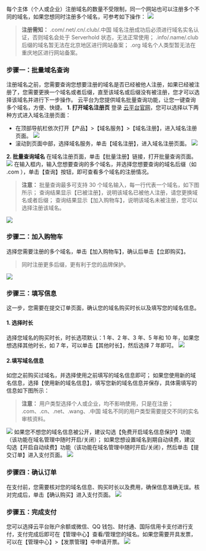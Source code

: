 每个主体（个人或企业）注册域名的数量不受限制，同一个网站也可以注册多个不同的域名，如果您想同时注册多个域名，可参考如下操作：
![](http://imgcache.tce.fsphere.cn/image/mc.qcloudimg.com/static/img/8cbcad887c195fe8b93eaba7a3eb6f26/image.png)
>**注册需知：**
>.com/.net/.cn/.club/.中国 域名注册成功后必须进行域名实名认证，否则域名会处于 Serverhold 状态，无法正常使用；
.info/.name/.club 后缀的域名暂无法在北京地区进行网站备案；
.org 域名个人类型暂无法在重庆地区进行网站备案。

### 步骤一：批量域名查询
注册域名之前，您需要查询您想要注册的域名是否已经被他人注册，如果已经被注册了，您需要更换一个域名或者后缀，直至该域名或后缀没有被注册，您才可以选择该域名并进行下一步操作。
云平台为您提供域名批量查询功能，让您一键查询多个域名，方便、快捷。
**1. 打开域名注册页**
登录 [云平台官网](http://tce.fsphere.cn/)，您可以选择以下两种方式进入域名注册页面：
 - 在顶部导航栏依次打开【产品】>【域名服务】>【域名注册】，进入域名注册页面。
![](http://imgcache.tce.fsphere.cn/image/mc.qcloudimg.com/static/img/e6e7efbdc8369baa8874a7fc1b38cfa1/image.png)
 - 滚动到页面中部，选择域名服务，单击【域名注册】，进入域名注册页面。
![](http://imgcache.tce.fsphere.cn/image/mc.qcloudimg.com/static/img/6dc9c1499d673dececbe303432945f39/image.png)

**2. 批量查询域名**
在域名注册页面，单击【批量注册】链接，打开批量查询页面。
![](http://imgcache.tce.fsphere.cn/image/mc.qcloudimg.com/static/img/bed41f8d6510eb0d87eb188201cc9b9e/image.png)
在输入框内，输入您想要查询的多个域名，并选择您想要查询的域名后缀（如 .com ），单击【查询】按钮，即可查看多个域名的注册情况。
>**注意：**
>批量查询最多可支持 30 个域名输入，每一行代表一个域名，如下图所示；
>查询结果显示【已被注册】，说明该域名已被他人注册，请您更换域名或者后缀；
>查询结果显示【加入购物车】，说明该域名未被注册，您可以选择注册该域名。

![](http://imgcache.tce.fsphere.cn/image/mc.qcloudimg.com/static/img/b7fe99c3d337b9e85ab56b30da7510e1/image.png)
### 步骤二：加入购物车
选择您需要注册的多个域名，单击【加入购物车】，确认后单击【立即购买】。
>同时注册更多后缀，更有利于您的品牌保护。

![](http://imgcache.tce.fsphere.cn/image/mc.qcloudimg.com/static/img/5dc7da7345d8c35db2c23fa89ed03e37/image.png)
### 步骤三：填写信息
这一步，您需要在提交订单页面，确认您的域名购买时长以及填写您的域名信息。
#### 1. 选择时长
选择您域名的购买时长，时长选项默认：1 年、2 年、3 年、5 年和 10 年，如果您想选择其他时长，如 7 年，可以单击【其他时长】，然后选择 7 年即可。
![](http://imgcache.tce.fsphere.cn/image/mc.qcloudimg.com/static/img/81e2ffa81b3a2ea5b00b4681a6df2abf/image.png)
#### 2.填写域名信息
如您之前购买过域名，并选择使用之前填写的域名信息即可；
如果您使用新的域名信息，选择【使用新的域名信息】，填写您新的域名信息并保存，具体需填写的信息如下图所示：
>**注意：**
>用户类型选择个人或企业，均不影响使用，只是在注册； .com、.cn、.net、.wang、.中国 域名不同的用户类型需要提交不同的实名审核资料。

![](http://imgcache.tce.fsphere.cn/image/mc.qcloudimg.com/static/img/66389664a410168720f6aaf938405577/image.png)
如果您不想您的域名信息被公开，建议勾选【免费开启域名信息保护】功能（该功能在域名管理中随时开启/关闭）；
如果您想设置域名到期自动续费，建议勾选【开启自动续费】功能（该功能在域名管理中随时开启/关闭），然后单击【提交订单】进入支付页面。
![](http://imgcache.tce.fsphere.cn/image/mc.qcloudimg.com/static/img/c2ae4d1f28fa3d02bea0618027259f42/image.png)

### 步骤四：确认订单
在支付前，您需要核对您的域名信息、购买时长以及费用，确保信息准确无误。核对完成后，单击【确认购买】进入支付页面。
![](http://imgcache.tce.fsphere.cn/image/mc.qcloudimg.com/static/img/d39d93611feeff7a2b9e3d5d59dd6fc3/image.png)

### 步骤五：完成支付
您可以选择云平台账户余额或微信、QQ 钱包、财付通、国际信用卡支付进行支付，支付完成后即可在【管理中心】查看/管理您的域名。如果您需要开具发票，可以在【管理中心】>【发票管理】中申请开票。
![](http://imgcache.tce.fsphere.cn/image/mc.qcloudimg.com/static/img/6b3c89e6f1f357ee0833dfd61c388c81/image.png)